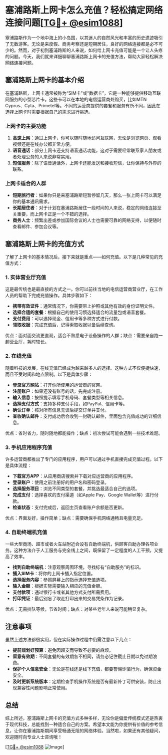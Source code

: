 # 塞浦路斯上网卡怎么充值？轻松搞定网络连接问题[[TG💪+ @esim1088](https://t.me/s/esim1088)]

塞浦路斯作为一个地中海上的小岛国，以其迷人的自然风光和丰富的历史遗迹吸引了无数游客。无论是来度假、商务考察还是短期居住，良好的网络连接都是必不可少的。然而，对于初到塞浦路斯的人来说，如何给上网卡充值可能是一个让人头疼的问题。今天，我们就来详细聊聊塞浦路斯上网卡的充值方法，帮助大家轻松解决网络连接问题。

## 塞浦路斯上网卡的基本介绍

在塞浦路斯，上网卡通常被称为“SIM卡”或“数据卡”，它是一种能够提供移动互联网服务的小型芯片卡。这些卡可以在本地的电信运营商处购买，比如MTN Cyprus、Cyta、Primetel等。不同的运营商提供的套餐和服务有所不同，因此在选择上网卡时需要根据自己的需求进行挑选。

### 上网卡的主要功能

1. **高速上网**：通过上网卡，你可以随时随地访问互联网，无论是浏览网页、观看视频还是在线办公都非常方便。
2. **语音通话**：部分上网卡还支持语音通话功能，这对于需要经常联系家人朋友或者处理公务的人来说非常实用。
3. **短信服务**：除了语音通话外，上网卡还能发送和接收短信，让你保持与外界的联系。

### 上网卡适合的人群

- **短期旅行者**：如果你只是来塞浦路斯短暂停留几天，那么一张上网卡可以满足你的基本通讯需求。
- **长期居住者**：对于计划在塞浦路斯居住一段时间的人来说，稳定的网络连接至关重要，而上网卡正是一个不错的选择。
- **商务人士**：频繁出差或参加国际会议的人士也需要可靠的网络支持，以便随时查看邮件、参加会议等。

## 塞浦路斯上网卡的充值方式

了解了上网卡的基本情况后，接下来就是重点——如何充值。以下是几种常见的充值方式：

### 1. 实体营业厅充值

这是最传统也是最直接的方式之一。你可以前往当地的电信运营商营业厅，在工作人员的帮助下完成充值操作。具体步骤如下：

- **携带有效证件**：通常情况下，你需要带上护照或其他有效的身份证明文件。
- **选择合适的套餐**：根据自己的使用习惯选择适合的流量包或语音套餐。
- **支付费用**：可以选择现金、信用卡等多种方式进行付款。
- **领取收据**：完成充值后，记得索取收据以备后续查询。

优点：面对面交流更直观，适合不熟悉电子设备操作的人群；缺点：需要亲自跑一趟营业厅，耗时较长。

### 2. 在线充值

随着科技的发展，在线充值已经成为越来越多人的选择。这种方式不仅便捷快速，而且不受时间和地点限制。以下是具体步骤：

- **登录官方网站**：打开你所使用的运营商的官网。
- **注册账户**：如果还没有账号的话，先完成注册。
- **输入信息**：按照提示填写手机号码、套餐类型等相关信息。
- **选择支付方式**：支持多种支付手段，如PayPal、信用卡等。
- **确认订单**：核对所有信息无误后提交订单并支付。
- **查收确认邮件**：支付成功后会收到一封确认邮件，里面包含充值成功的详细信息。

优点：省时省力，随时随地都能操作；缺点：初次尝试可能会遇到一些技术难题。

### 3. 手机应用程序充值

许多运营商都推出了专门的应用程序，用户可以通过手机直接完成充值过程。以下是具体流程：

- **下载官方APP**：从应用商店搜索并下载对应运营商的应用程序。
- **登录账户**：使用之前注册好的用户名和密码登录。
- **选择服务项目**：浏览不同类型的套餐，并挑选最适合自己的选项。
- **完成支付**：选择喜欢的支付渠道（如Apple Pay、Google Wallet等）进行付款。
- **检查状态**：支付完成后，返回主页查看账户余额是否更新。

优点：界面友好，操作简单；缺点：需要确保手机网络通畅且电量充足。

### 4. 自助终端机充值

一些大型商场、超市或者火车站附近会设有自助终端机，供顾客自助办理各项业务。这种方法介于人工服务与完全线上之间，既保留了一定程度的人工干预，又提高了效率。

- **找到自助终端机**：注意观察周围环境，寻找标有“自助服务”的标识。
- **插入SIM卡**：将你的上网卡插入指定位置。
- **选择服务内容**：参照屏幕上的指示选择充值选项。
- **输入金额**：根据实际需要输入相应的充值金额。
- **支付款项**：通过银行卡或者其他方式支付所需费用。
- **打印凭证**：最后别忘了取走打印出来的交易凭条作为记录。

优点：无需排队等候，节省时间；缺点：对某些老年人来说可能稍显复杂。

## 注意事项

虽然上述方法都很实用，但在实际操作过程中仍需注意以下几点：

- **提前规划好预算**：避免因超支而导致不必要的麻烦。
- **留意有效期**：不同套餐的有效期各不相同，请务必记住截止日期以免过期浪费。
- **保护个人信息安全**：无论是在线还是线下充值，都要警惕诈骗行为，确保资金安全。
- **及时更新系统版本**：定期检查手机操作系统是否有最新补丁可供安装，防止出现兼容性问题影响正常使用。

## 总结

综上所述，塞浦路斯上网卡的充值方式多种多样，无论你是偏爱传统模式还是热衷于现代科技，总能找到一种适合自己的方案。希望本文能为你提供有价值的参考信息，让你在塞浦路斯期间享受畅通无阻的网络体验。当然啦，如果还有其他疑问，欢迎随时向专业人士咨询哦！

[[TG💪+ @esim1088](https://t.me/s/esim1088) ![Image](https://i.postimg.cc/4NQfJmqS/Snipaste-2025-05-13-00-14-12.png)]